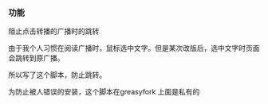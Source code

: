 ### 功能

阻止点击转播的广播时的跳转

由于我个人习惯在阅读广播时，鼠标选中文字。但是某次改版后，选中文字时页面会跳转到原广播。

所以写了这个脚本，防止跳转。

为防止被人错误的安装，这个脚本在greasyfork 上面是私有的
